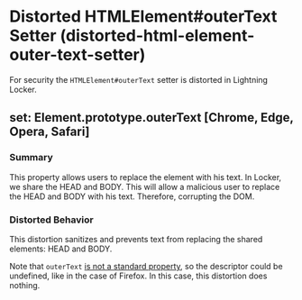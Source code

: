 # Distorted HTMLElement#outerText Setter (distorted-html-element-outer-text-setter)

For security the `HTMLElement#outerText` setter is distorted in Lightning Locker.

<!-- START generated embed: @locker/distortion/src/HTMLElement/docs/outerText-setter.md -->
## set: Element.prototype.outerText [Chrome, Edge, Opera, Safari]

### Summary

This property allows users to replace the element with his text. In Locker, we share the HEAD and BODY. This will allow a malicious user to replace the HEAD and BODY with his text. Therefore, corrupting the DOM.

### Distorted Behavior

This distortion sanitizes and prevents text from replacing the shared elements: HEAD and BODY.

Note that `outerText` [is not a standard property](https://developer.mozilla.org/en-US/docs/Web/API/HTMLElement/outerText#Browser_compatibility), so the descriptor could be undefined, like in the case of Firefox. In this case, this distortion does nothing.
<!-- END generated embed, please keep comment -->
